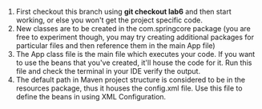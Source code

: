 1. First checkout this branch using **git checkout lab6** and then start working, or else you won't get the project specific code. 
2. New classes are to be created in the com.springcore package (you are free to experiment though, you may try creating additional packages for particular files and then reference them in the main App file)
3. The App class file is the main file which executes your code. If you want to use the beans that you've created, it'll house the code for it. Run this file and check the terminal in your IDE verify the output.
4. The default path in Maven project structure is considered to be in the resources package, thus it houses the config.xml file. Use this file to define the beans in using XML Configuration. 

